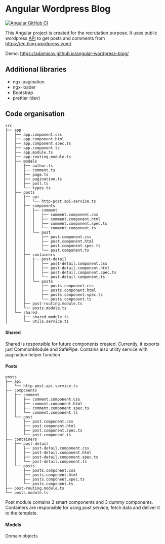 # Angular Wordpress Blog
[![Angular GitHub CI](https://github.com/Adamicov/angular-wordpress-blog/actions/workflows/node.js.yml/badge.svg)](https://github.com/Adamicov/angular-wordpress-blog/actions/workflows/node.js.yml)

This Angular project is created for the recrutation purpose. It uses public wordpress [API](https://developer.wordpress.com/docs/api/) to get
posts and comments from https://en.blog.wordpress.com/.

Demo: https://adamicov.github.io/angular-wordpress-blog/

## Additional libraries

- ngx-pagination
- ngx-loader
- Bootstrap
- prettier (dev)

## Code organisation

```
src
├── app
│   ├── app.component.css
│   ├── app.component.html
│   ├── app.component.spec.ts
│   ├── app.component.ts
│   ├── app.module.ts
│   ├── app-routing.module.ts
│   ├── models
│   │   ├── author.ts
│   │   ├── comment.ts
│   │   ├── page.ts
│   │   ├── pagination.ts
│   │   ├── post.ts
│   │   └── types.ts
│   ├── posts
│   │   ├── api
│   │   │   └── http-post.api-service.ts
│   │   ├── components
│   │   │   ├── comment
│   │   │   │   ├── comment.component.css
│   │   │   │   ├── comment.component.html
│   │   │   │   ├── comment.component.spec.ts
│   │   │   │   └── comment.component.ts
│   │   │   └── post
│   │   │       ├── post.component.css
│   │   │       ├── post.component.html
│   │   │       ├── post.component.spec.ts
│   │   │       └── post.component.ts
│   │   ├── containers
│   │   │   ├── post-detail
│   │   │   │   ├── post-detail.component.css
│   │   │   │   ├── post-detail.component.html
│   │   │   │   ├── post-detail.component.spec.ts
│   │   │   │   └── post-detail.component.ts
│   │   │   └── posts
│   │   │       ├── posts.component.css
│   │   │       ├── posts.component.html
│   │   │       ├── posts.component.spec.ts
│   │   │       └── posts.component.ts
│   │   ├── post-routing.module.ts
│   │   └── posts.module.ts
│   └── shared
│       ├── shared.module.ts
│       └── utils.service.ts

```

#### Shared

Shared is responsible for future components created. Currently, it exports just CommonModule and SafePipe. Contains also utility service with pagination helper function.

#### Posts

```
posts
├── api
│   └── http-post.api-service.ts
├── components
│   ├── comment
│   │   ├── comment.component.css
│   │   ├── comment.component.html
│   │   ├── comment.component.spec.ts
│   │   └── comment.component.ts
│   └── post
│       ├── post.component.css
│       ├── post.component.html
│       ├── post.component.spec.ts
│       └── post.component.ts
├── containers
│   ├── post-detail
│   │   ├── post-detail.component.css
│   │   ├── post-detail.component.html
│   │   ├── post-detail.component.spec.ts
│   │   └── post-detail.component.ts
│   └── posts
│       ├── posts.component.css
│       ├── posts.component.html
│       ├── posts.component.spec.ts
│       └── posts.component.ts
├── post-routing.module.ts
└── posts.module.ts

```

Post module contains 2 smart components and 3 dummy components. Containers are responsible for using post service, fetch data and
deliver it to the template.

#### Models

Domain objects
